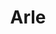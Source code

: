 ---
layout: project
title: "Arle"
description: "Autonomous Robot For Library Enhancement"
header-img: "img/home-bg.jpg"
category: arle
text: "some details of the project"
docs: "http://172.16.101.237/arle/build/html/index.html"
---